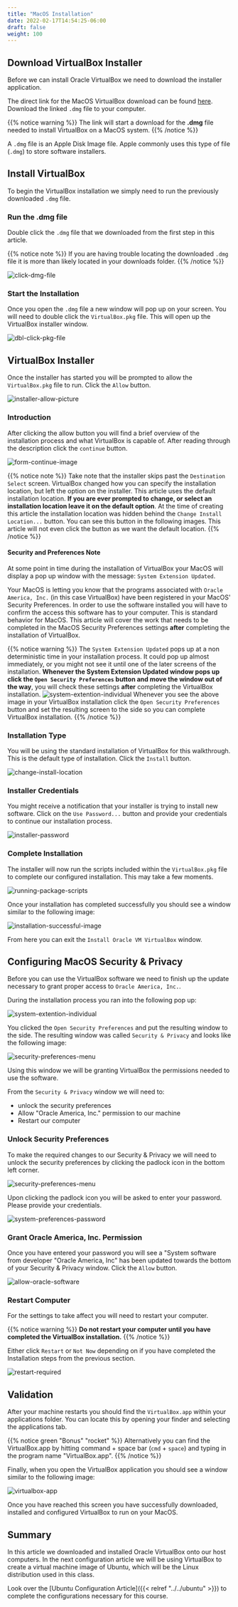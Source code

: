 ```yaml
---
title: "MacOS Installation"
date: 2022-02-17T14:54:25-06:00
draft: false
weight: 100
---
```


## Download VirtualBox Installer

Before we can install Oracle VirtualBox we need to download the installer application.

The direct link for the MacOS VirtualBox download can be found [here](https://download.virtualbox.org/virtualbox/6.1.28/VirtualBox-6.1.28-147628-OSX.dmg). Download the linked `.dmg` file to your computer.

{{% notice warning %}}
The link will start a download for the **.dmg** file needed to install VirtualBox on a MacOS system.
{{% /notice %}}

A `.dmg` file is an Apple Disk Image file. Apple commonly uses this type of file (`.dmg`) to store software installers.

## Install VirtualBox

To begin the VirtualBox installation we simply need to run the previously downloaded `.dmg` file.

### Run the .dmg file

Double click the `.dmg` file that we downloaded from the first step in this article. 

{{% notice note %}}
If you are having trouble locating the downloaded `.dmg` file it is more than likely located in your downloads folder.
{{% /notice %}}

![click-dmg-file](pictures/click-dmg-file.png?classes=border)

### Start the Installation

Once you open the `.dmg` file a new window will pop up on your screen. You will need to double click the `VirtualBox.pkg` file. This will open up the VirtualBox installer window.

![dbl-click-pkg-file](pictures/dbl-click-pkg-file.png?classes=border)

## VirtualBox Installer

Once the installer has started you will be prompted to allow the `VirtualBox.pkg` file to run. Click the `Allow` button.

![installer-allow-picture](pictures/installer-allow-picture.png?classes=border)

### Introduction

After clicking the allow button you will find a brief overview of the installation process and what VirtualBox is capable of. After reading through the description click the `continue` button.

![form-continue-image](pictures/form-continue-image.png?classes=border)

{{% notice note %}}
Take note that the installer skips past the `Destination Select` screen. VirtualBox changed how you can specify the installation location, but left the option on the installer. This article uses the default installation location. **If you are ever prompted to change, or select an installation location leave it on the default option**. At the time of creating this article the installation location was hidden behind the `Change Install Location...` button. You can see this button in the following images. This article will not even click the button as we want the default location.
{{% /notice %}}

#### Security and Preferences Note

At some point in time during the installation of VirtualBox your MacOS will display a pop up window with the message: `System Extension Updated`. 

Your MacOS is letting you know that the programs associated with `Oracle America, Inc.` (in this case VirtualBox) have been registered in your MacOS' Security Preferences. In order to use the software installed you will have to confirm the access this software has to your computer. This is standard behavior for MacOS. This article will cover the work that needs to be completed in the MacOS Security Preferences settings **after** completing the installation of VirtualBox.

{{% notice warning %}}
The `System Extension Updated` pops up at a non deterministic time in your installation process. It could pop up almost immediately, or you might not see it until one of the later screens of the installation. **Whenever the System Extension Updated window pops up click the `Open Security Preferences` button and move the window out of the way**, you will check these settings **after** completing the VirtualBox installation.
![system-extention-individual](pictures/system-extension-individual.png?classes=border)
Whenever you see the above image in your VirtualBox installation click the `Open Security Preferences` button and set the resulting screen to the side so you can complete VirtualBox installation.
{{% /notice %}}

### Installation Type

You will be using the standard installation of VirtualBox for this walkthrough. This is the default type of installation. Click the `Install` button.

![change-install-location](pictures/change-install-location.png?classes=border)

### Installer Credentials

You might receive a notification that your installer is trying to install new software. Click on the `Use Password...` button and provide your credentials to continue our installation process.

![installer-password](pictures/installer-password.png?classes=border)

### Complete Installation

The installer will now run the scripts included within the `VirtualBox.pkg` file to complete our configured installation. This may take a few moments.

![running-package-scripts](pictures/running-package-scripts.png?classes=border)

Once your installation has completed successfully you should see a window similar to the following image:

![installation-successful-image](pictures/installation-successful-image.png?classes=border)

From here you can exit the `Install Oracle VM VirtualBox` window.


## Configuring MacOS Security & Privacy

Before you can use the VirtualBox software we need to finish up the update necessary to grant proper access to `Oracle America, Inc.`.

During the installation process you ran into the following pop up:

![system-extention-individual](pictures/system-extension-individual.png?classes=border)

You clicked the `Open Security Preferences` and put the resulting window to the side. The resulting window was called `Security & Privacy` and looks like the following image:

![security-preferences-menu](pictures/security-preferences-menu.png?classes=border)

<!-- TODO: Add a notice with picture on how to open this window if they somehow shut the window -->

Using this window we will be granting VirtualBox the permissions needed to use the software.

From the `Security & Privacy` window we will need to:

- unlock the security preferences
- Allow "Oracle America, Inc." permission to our machine
- Restart our computer

### Unlock Security Preferences

To make the required changes to our Security & Privacy we will need to unlock the security preferences by clicking the padlock icon in the bottom left corner.

![security-preferences-menu](pictures/security-preferences-menu.png?classes=border)

Upon clicking the padlock icon you will be asked to enter your password. Please provide your credentials.

![system-preferences-password](pictures/system-preferences-password.png?classes=border)

### Grant Oracle America, Inc. Permission

Once you have entered your password you will see a "System software from developer "Oracle America, Inc" has been updated towards the bottom of your Security & Privacy window. Click the `Allow` button.

![allow-oracle-software](pictures/allow-oracle-software.png?classes=border)

### Restart Computer

For the settings to take affect you will need to restart your computer. 

{{% notice warning %}}
**Do not restart your computer until you have completed the VirtualBox installation.**
{{% /notice %}}

Either click `Restart` or `Not Now` depending on if you have completed the Installation steps from the previous section.

![restart-required](pictures/restart-required.png?classes=border)

## Validation

After your machine restarts you should find the `VirtualBox.app` within your applications folder. You can locate this by opening your finder and selecting the applications tab.

{{% notice green "Bonus" "rocket" %}}
Alternatively you can find the VirtualBox.app by hitting command + space bar (`cmd` + `space`) and typing in the program name "VirtualBox.app".
{{% /notice %}}

Finally, when you open the VirtualBox application you should see a window similar to the following image:

![virtualbox-app](pictures/virtualbox-app.png?classes=border)

Once you have reached this screen you have successfully downloaded, installed and configured VirtualBox to run on your MacOS.

## Summary

In this article we downloaded and installed Oracle VirtualBox onto our host computers. In the next configuration article we will be using VirtualBox to create a virtual machine image of Ubuntu, which will be the Linux distribution used in this class.

Look over the [Ubuntu Configuration Article]({{< relref "../../ubuntu" >}}) to complete the configurations necessary for this course.
